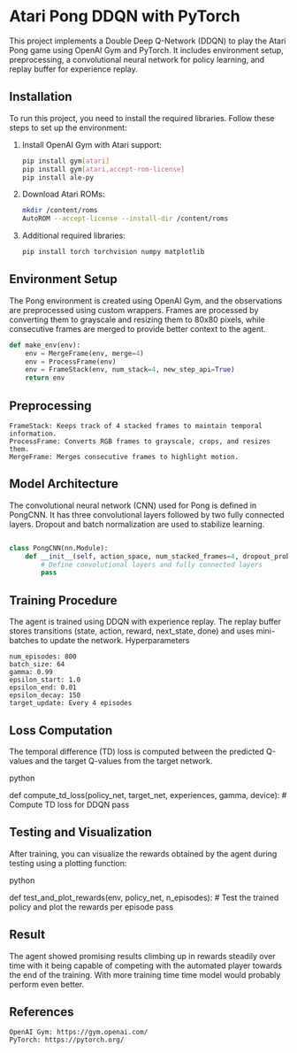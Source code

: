 # Atari Pong DDQN with PyTorch

This project implements a Double Deep Q-Network (DDQN) to play the Atari Pong game using OpenAI Gym and PyTorch. It includes environment setup, preprocessing, a convolutional neural network for policy learning, and replay buffer for experience replay.

## Installation

To run this project, you need to install the required libraries. Follow these steps to set up the environment:

1. Install OpenAI Gym with Atari support:
    ```bash
    pip install gym[atari]
    pip install gym[atari,accept-rom-license]
    pip install ale-py
    ```

2. Download Atari ROMs:
    ```bash
    mkdir /content/roms
    AutoROM --accept-license --install-dir /content/roms
    ```

3. Additional required libraries:
    ```bash
    pip install torch torchvision numpy matplotlib
    ```

## Environment Setup

The Pong environment is created using OpenAI Gym, and the observations are preprocessed using custom wrappers. Frames are processed by converting them to grayscale and resizing them to 80x80 pixels, while consecutive frames are merged to provide better context to the agent.

```python
def make_env(env):
    env = MergeFrame(env, merge=4)
    env = ProcessFrame(env)
    env = FrameStack(env, num_stack=4, new_step_api=True)
    return env
```

## Preprocessing

    FrameStack: Keeps track of 4 stacked frames to maintain temporal information.
    ProcessFrame: Converts RGB frames to grayscale, crops, and resizes them.
    MergeFrame: Merges consecutive frames to highlight motion.

## Model Architecture

The convolutional neural network (CNN) used for Pong is defined in PongCNN. It has three convolutional layers followed by two fully connected layers. Dropout and batch normalization are used to stabilize learning.

```python

class PongCNN(nn.Module):
    def __init__(self, action_space, num_stacked_frames=4, dropout_probability=0.1):
        # Define convolutional layers and fully connected layers
        pass
```

## Training Procedure

The agent is trained using DDQN with experience replay. The replay buffer stores transitions (state, action, reward, next_state, done) and uses mini-batches to update the network.
Hyperparameters

    num_episodes: 800
    batch_size: 64
    gamma: 0.99
    epsilon_start: 1.0
    epsilon_end: 0.01
    epsilon_decay: 150
    target_update: Every 4 episodes

## Loss Computation

The temporal difference (TD) loss is computed between the predicted Q-values and the target Q-values from the target network.

python

def compute_td_loss(policy_net, target_net, experiences, gamma, device):
    # Compute TD loss for DDQN
    pass

## Testing and Visualization

After training, you can visualize the rewards obtained by the agent during testing using a plotting function:

python

def test_and_plot_rewards(env, policy_net, n_episodes):
    # Test the trained policy and plot the rewards per episode
    pass

## Result

The agent showed promising results climbing up in rewards steadily over time with it being capable of competing with the automated player towards the end of the training. With more training time time model would probably perform even better.

## References

    OpenAI Gym: https://gym.openai.com/
    PyTorch: https://pytorch.org/
